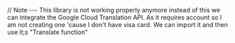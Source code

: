 // Note --- This library is not working properly anymore instead of this we can integrate the Google Cloud Translation API. As it requires account so I am not creating one 'cause I don't have visa card. We can import it and then use it;s "Translate function"
